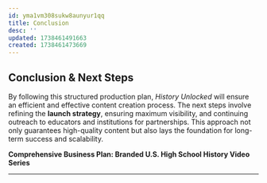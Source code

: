 ```yaml
---
id: yma1vm308sukw8aunyur1qq
title: Conclusion
desc: ''
updated: 1738461491663
created: 1738461473669
---
```

## **Conclusion & Next Steps**

By following this structured production plan, *History Unlocked* will ensure an efficient and effective content creation process. The next steps involve refining the **launch strategy**, ensuring maximum visibility, and continuing outreach to educators and institutions for partnerships. This approach not only guarantees high-quality content but also lays the foundation for long-term success and scalability.

**Comprehensive Business Plan: Branded U.S. High School History Video Series**

---
